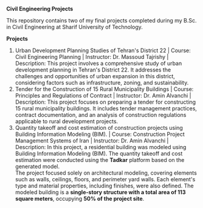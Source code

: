 **Civil Engineering Projects**

This repository contains two of my final projects completed during my B.Sc. in Civil Engineering at Sharif University of Technology.

**Projects**
1. Urban Development Planning Studies of Tehran's District 22 |
Course: Civil Engineering Planning |
Instructor: Dr. Massoud Tajrishy |
Description: This project involves a comprehensive study of urban development planning in Tehran's District 22. It addresses the challenges and opportunities of urban expansion in this district, considering factors such as infrastructure, zoning, and sustainability.
2. Tender for the Construction of 15 Rural Municipality Buildings |
Course: Principles and Regulations of Contract |
Instructor: Dr. Amin Alvanchi |
Description: This project focuses on preparing a tender for constructing 15 rural municipality buildings. It includes tender management practices, contract documentation, and an analysis of construction regulations applicable to rural development projects.
3. Quantity takeoff and cost estimation of construction projects using Building Information Modeling (BIM). |
   Course: Construction Project Management Systems of Iran |
   Instructor: Dr. Amin Alvanchi |
   Description: In this project, a residential building was modeled using Building Information Modeling (BIM). The quantity takeoff and cost estimation were conducted using the **Tadkar** platform based on the generated model.  
The project focused solely on architectural modeling, covering elements such as walls, ceilings, floors, and perimeter yard walls. Each element's type and material properties, including finishes, were also defined. The modeled building is a **single-story structure with a total area of 113 square meters**, occupying **50% of the project site**.
